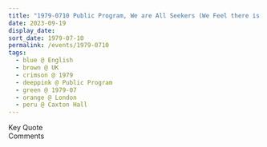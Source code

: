 ```yaml
---
title: "1979-0710 Public Program, We are All Seekers (We Feel there is a Purpose in Life), Caxton Hall, 10 Caxton Street, Westminster, London, UK"
date: 2023-09-19
display_date: 
sort_date: 1979-07-10
permalink: /events/1979-0710
tags:
  - blue @ English
  - brown @ UK
  - crimson @ 1979
  - deeppink @ Public Program
  - green @ 1979-07
  - orange @ London
  - peru @ Caxton Hall
---
```


<wave-list>
  <list-title color="green" width="75">Key Quote</list-title>
  <list-item color="BlanchedAlmond"  width="200"></list-item>
  <list-item color="Lavender"></list-item>
  <list-item color="BlanchedAlmond"></list-item>
</wave-list>

<br>

<wave-list>
  <list-title color="green" width="75">Comments</list-title>
  <list-item color="BlanchedAlmond"  width="200"></list-item>
  <list-item color="Lavender"></list-item>
  <list-item color="BlanchedAlmond"></list-item>
</wave-list>